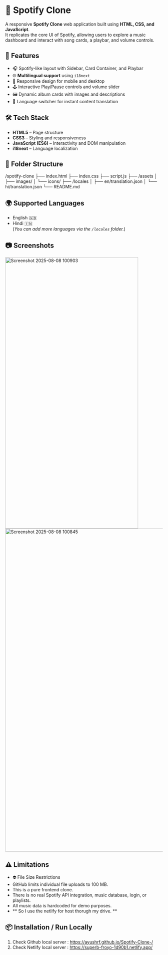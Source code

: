 # 🎵 Spotify Clone

A responsive **Spotify Clone** web application built using **HTML, CSS, and JavaScript**.  
It replicates the core UI of Spotify, allowing users to explore a music dashboard and interact with song cards, a playbar, and volume controls.

## 🚀 Features

- 🎧 Spotify-like layout with Sidebar, Card Container, and Playbar
- 🌐 **Multilingual support** using `i18next`
- 🎨 Responsive design for mobile and desktop
- 🕹️ Interactive Play/Pause controls and volume slider
- 🖼️ Dynamic album cards with images and descriptions
- 🔄 Language switcher for instant content translation

## 🛠️ Tech Stack

- **HTML5** – Page structure
- **CSS3** – Styling and responsiveness
- **JavaScript (ES6)** – Interactivity and DOM manipulation
- **i18next** – Language localization

## 📁 Folder Structure

/spotify-clone
├── index.html
├── index.css
├── script.js
├── /assets
│ ├── images/
│ └── icons/
├── /locales
│ ├── en/translation.json
│ └── hi/translation.json
└── README.md

## 🌍 Supported Languages

- English 🇬🇧
- Hindi 🇮🇳  
(*You can add more languages via the `/locales` folder.*)

## 📷 Screenshots
<img width="425" height="866" alt="Screenshot 2025-08-08 100903" src="https://github.com/user-attachments/assets/5b30e210-e65e-449b-b717-6aeb2bca2174" />


<img width="1920" height="1032" alt="Screenshot 2025-08-08 100845" src="https://github.com/user-attachments/assets/66db520f-9e2a-41c9-be30-a8b0c9989298" />

## ⚠️ Limitations
- ⛔ File Size Restrictions
- GitHub limits individual file uploads to 100 MB.
- This is a pure frontend clone.
- There is no real Spotify API integration, music database, login, or playlists.
- All music data is hardcoded for demo purposes.
- ** So I use the netlify for host thorugh my drive. **

## 📦 Installation / Run Locally

1. Check Github local server :
   https://ayushrf.github.io/Spotify-Clone-/
2. Check Netlify local server :
   https://superb-froyo-1d90b1.netlify.app/
